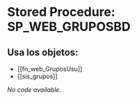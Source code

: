 # Stored Procedure: SP_WEB_GRUPOSBD

## Usa los objetos:
- [[fn_web_GruposUsu]]
- [[sis_grupos]]

*No code available.*
